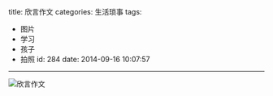 title: 欣言作文
categories: 生活琐事
tags:
  - 图片
  - 学习
  - 孩子
  - 拍照
id: 284
date: 2014-09-16 10:07:57
---

![欣言作文](http://szcxgg.qiniudn.com/%E6%AC%A3%E8%A8%80%E4%BD%9C%E6%96%872014%E5%B9%B4.png)